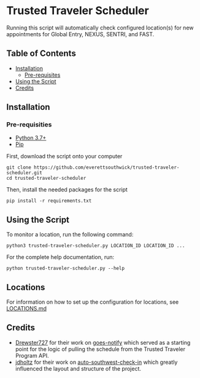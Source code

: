 # Trusted Traveler Scheduler

Running this script will automatically check configured location(s) for new appointments for Global Entry, NEXUS, SENTRI, and FAST.

## Table of Contents
- [Installation](#installation)
    * [Pre-requisites](#pre-requisites)
- [Using the Script](#using-the-script)
- [Credits](#credits)

## Installation

### Pre-requisities

- [Python 3.7+][0]
- [Pip][1]

First, download the script onto your computer
```shell
git clone https://github.com/everettsouthwick/trusted-traveler-scheduler.git
cd trusted-traveler-scheduler
```
Then, install the needed packages for the script
```shell
pip install -r requirements.txt
```

## Using the Script
To monitor a location, run the following command:
```shell
python3 trusted-traveler-scheduler.py LOCATION_ID LOCATION_ID ...
```

For the complete help documentation, run:
```shell
python trusted-traveler-scheduler.py --help
```

## Locations

For information on how to set up the configuration for locations, see [LOCATIONS.md](LOCATIONS.md)

## Credits

- [Drewster727][2] for their work on [goes-notify][3] which served as a starting point for the logic of pulling the schedule from the Trusted Traveler Program API.
- [jdholtz][4] for their work on [auto-southwest-check-in][5] which greatly influenced the layout and structure of the project.

[0]: https://www.python.org/downloads/
[1]: https://pip.pypa.io/en/stable/installation/
[2]: https://github.com/Drewster727
[3]: https://github.com/Drewster727/goes-notify
[4]: https://github.com/jdholtz
[5]: https://github.com/jdholtz/auto-southwest-check-in